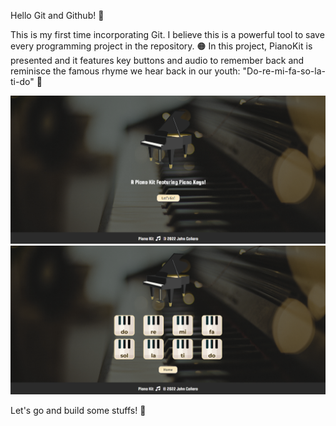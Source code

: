 Hello Git and Github! 👋

This is my first time incorporating Git. I believe this is a powerful tool to save every programming project in the repository. 🟠 In this project, PianoKit is presented and it features key buttons and audio to remember back and reminisce the famous rhyme we hear back in our youth: "Do-re-mi-fa-so-la-ti-do" 🎵


<img src="images/desktopView - PianoKit1.png" alt="desktopView - PianoKit1.png">

<img src="images/desktopView - PianoKit2.png" alt="desktopView - PianoKit2.png">

Let's go and build some stuffs! 🎹

